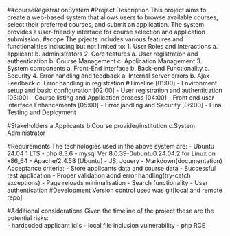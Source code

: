 ##courseRegistrationSystem
#Project Description 
This project aims to create a web-based system that allows users to browse available courses, select their preferred courses, and submit an application.
The system provides a user-friendly interface for course selection and application submission.
#scope
The prjects includes various features and functionalities including but not limited to:
	1. User Roles and Interactions
	a. applicant
	b.  administrators 
	2. Core features 
	a. User registration and authentication
	b. Course Management
	c. Application Management
	3. System components
	a. Front-End interface
	b. Back-end Functionality
	c. Security
	4. Error handling and feedback
	a. Internal server errors
	b. Ajax Feedback 
	c. Error handling in registration
#Timeline
[01:00] - Environment setup and basic configuration
[02:00] - User registration and authentication 
[03:00] - Course listing and Application process
[04:00] - Front end user interface Enhancements 
[05:00] - Error jandling and Security
[06:00] - Final Testing and Deployment

#Stakeholders
a.Applicants
b.Course provider/institution
c.System Administrator

#Requirements
The technologies used in the above system are:
	- Ubuntu 24.04 1 LTS
	- php 8.3.6
	- mysql Ver 8.0.39-0ubuntu0.24.04.2 for Linux on x86_64 
	- Apache/2.4.58 (Ubuntu)
	- JS, Jquery
	- Markdown(documentation)
Acceptance criteria:
	- Store applicants data and course data
	- Successful rest application 
	- Proper validation adnd error handling(try-catch exceptions)
	- Page reloads minimalisation
	- Search functionality
	- User authentication
#Development 
Version control used was git[local and remote repo]

#Additional considerations
Given the timeline of the project these are the potential risks:	
	- hardcoded applicant id's
	- local file inclusion vulnerability
	- php RCE 
